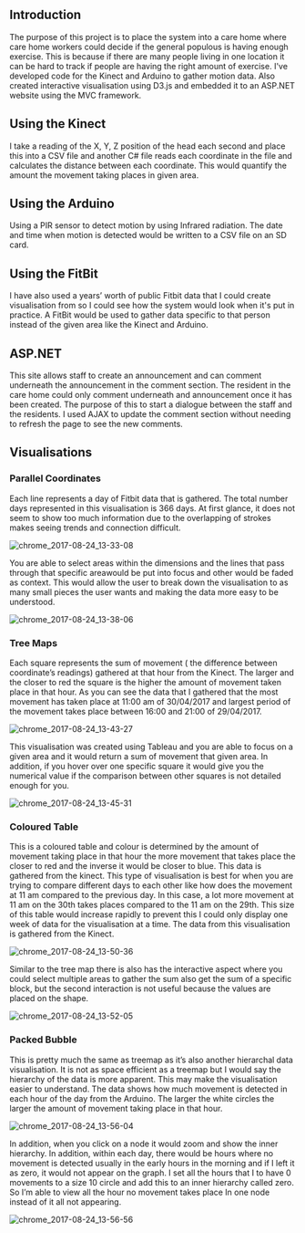 ## Introduction
The purpose of this project is to place the system into a care home where care home workers could decide if the general populous is having enough exercise. This is because if there are many people living in one location it can be hard to track if people are having the right amount of exercise. I've developed code for the Kinect and Arduino to gather motion data. Also created interactive visualisation using D3.js and embedded it to an ASP.NET website using the MVC framework.

## Using the Kinect 
I take a reading of the X, Y, Z position of the head each second and place this into a CSV file and another C# file reads each coordinate in the file and calculates the distance between each coordinate. This would quantify the amount the movement taking places in given area.

## Using the Arduino
Using a PIR sensor to detect motion by using Infrared radiation. The date and time when motion is detected would be written to a CSV file on an SD card.

## Using the FitBit
I have also used a years’ worth of public Fitbit data that I could create visualisation from so I could see how the system would look when it's put in practice. A FitBit would be used to gather data specific to that person instead of the given area like the Kinect and Arduino.

## ASP.NET
This site allows staff to create an announcement and can comment underneath the announcement in the comment section. The resident in the care home could only comment underneath and announcement once it has been created. The purpose of this to start a dialogue between the staff and the residents. I used AJAX to update the comment section without needing to refresh the page to see the new comments.

## Visualisations 

### Parallel Coordinates 
Each line represents a day of Fitbit data that is gathered. The total number days represented in this visualisation is 366 days. At first glance, it does not seem to show too much information due to the overlapping of strokes makes seeing trends and connection difficult.

![chrome_2017-08-24_13-33-08](https://user-images.githubusercontent.com/15980314/29666653-1bfe3248-88d1-11e7-9849-b623c2c10898.png)


You are able to select areas within the dimensions and the lines that pass through that specific areawould be put into focus and other would be faded as context. This would allow the user to break down the visualisation to as many small pieces the user wants and making the data more easy to be understood. 

![chrome_2017-08-24_13-38-06](https://user-images.githubusercontent.com/15980314/29666734-7bb6594a-88d1-11e7-9841-2b0415495bdb.png)

### Tree Maps
Each square represents the sum of movement ( the difference between coordinate’s readings) gathered at that hour from the Kinect. The larger and the closer to red the square is the higher the amount of movement taken place in that hour. As you can see the data that I gathered that the most movement has taken place at 11:00 am of 30/04/2017 and largest period of the movement takes place between 16:00 and 21:00 of 29/04/2017. 

![chrome_2017-08-24_13-43-27](https://user-images.githubusercontent.com/15980314/29666945-5f26a54a-88d2-11e7-9fc8-8e7186bd22bb.png)

This visualisation was created using Tableau and you are able to focus on a given area and it would return a sum of movement that given area. In addition, if you hover over one specific square it would give you the numerical value if the comparison between other squares is not detailed enough for you.

![chrome_2017-08-24_13-45-31](https://user-images.githubusercontent.com/15980314/29666985-83f13840-88d2-11e7-8013-6c3a2dfcb3a5.png)

### Coloured Table
This is a coloured table and colour is determined by the amount of movement taking place in that hour the more movement that takes place the closer to red and the inverse it would be closer to blue. This data is gathered from the kinect. This type of visualisation is best for when you are trying to compare different days to each other like how does the movement at 11 am compared to the previous day. In this case, a lot more movement at 11 am on the 30th takes places compared to the 11 am on the 29th. This size of this table would increase rapidly to prevent this I could only display one week of data for the visualisation at a time. The data from this visualisation is gathered from the Kinect.

![chrome_2017-08-24_13-50-36](https://user-images.githubusercontent.com/15980314/29667143-3da2afbc-88d3-11e7-9f4e-131a598896fc.png)

Similar to the tree map there is also has the interactive aspect where you could select multiple areas to gather the sum also get the sum of a specific block, but the second interaction is not useful because the values are placed on the shape.

![chrome_2017-08-24_13-52-05](https://user-images.githubusercontent.com/15980314/29667212-738d30b6-88d3-11e7-969b-91e741e85a68.png)

### Packed Bubble 
This is pretty much the same as treemap as it’s also another hierarchal data visualisation. It is not as space efficient as a treemap but I would say the hierarchy of the data is more apparent. This may make the visualisation easier to understand. The data shows how much movement is detected in each hour of the day from the Arduino. The larger the white circles the larger the amount of movement taking place in that hour. 

![chrome_2017-08-24_13-56-04](https://user-images.githubusercontent.com/15980314/29667358-fb2e3fba-88d3-11e7-99fe-f645e9cd8a09.png)

In addition, when you click on a node it would zoom and show the inner hierarchy. In addition, within each day, there would be hours where no movement is detected usually in the early hours in the morning and if I left it as zero, it would not appear on the graph. I set all the hours that I to have 0 movements to a size 10 circle and add this to an inner hierarchy called zero. So I’m able to view all the hour no movement takes place In one node instead of it all not appearing.

![chrome_2017-08-24_13-56-56](https://user-images.githubusercontent.com/15980314/29667383-1c2c0328-88d4-11e7-9c98-647430f2bc5e.png)
